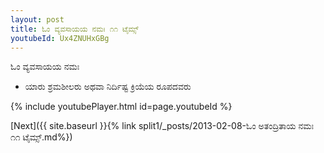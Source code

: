 ```yaml
---
layout: post
title: ಓಂ ವ್ಯವಸಾಯಯ ನಮಃ ೧೧ ಟೈಮ್ಸ್
youtubeId: Ux4ZNUHxGBg
---
```

 
 
 ಓಂ ವ್ಯವಸಾಯಯ ನಮಃ  
 
 -  ಯಾರು ಶ್ರಮಶೀಲರು ಅಥವಾ ನಿರ್ದಿಷ್ಟ ಕ್ರಿಯೆಯ ರೂಪದವರು 
 
  
 
  
 
 
 
 
 
 


{% include youtubePlayer.html id=page.youtubeId %}
 
[Next]({{ site.baseurl }}{% link  split1/_posts/2013-02-08-ಓಂ ಅತಂದ್ರಿತಾಯ ನಮಃ ೧೧ ಟೈಮ್ಸ್.md%})
 
